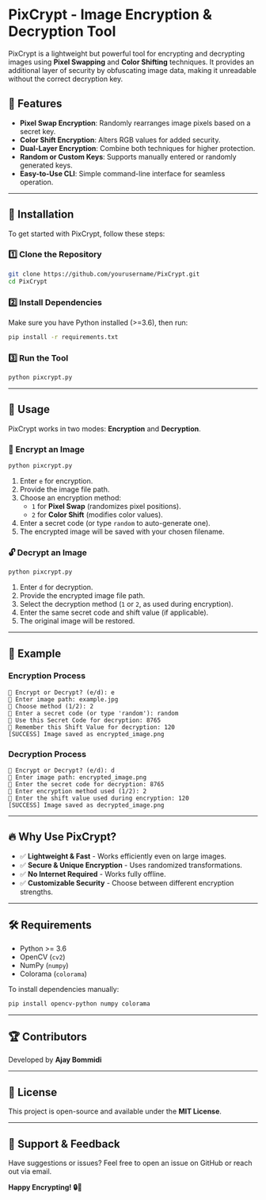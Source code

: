 # PixCrypt - Image Encryption & Decryption Tool

PixCrypt is a lightweight but powerful tool for encrypting and decrypting images using **Pixel Swapping** and **Color Shifting** techniques. It provides an additional layer of security by obfuscating image data, making it unreadable without the correct decryption key.

## 🚀 Features
- **Pixel Swap Encryption**: Randomly rearranges image pixels based on a secret key.
- **Color Shift Encryption**: Alters RGB values for added security.
- **Dual-Layer Encryption**: Combine both techniques for higher protection.
- **Random or Custom Keys**: Supports manually entered or randomly generated keys.
- **Easy-to-Use CLI**: Simple command-line interface for seamless operation.

---
## 🔧 Installation
To get started with PixCrypt, follow these steps:

### 1️⃣ Clone the Repository
```bash
git clone https://github.com/yourusername/PixCrypt.git
cd PixCrypt
```

### 2️⃣ Install Dependencies
Make sure you have Python installed (>=3.6), then run:
```bash
pip install -r requirements.txt
```

### 3️⃣ Run the Tool
```bash
python pixcrypt.py
```

---
## 🎯 Usage
PixCrypt works in two modes: **Encryption** and **Decryption**.

### 🔐 Encrypt an Image
```bash
python pixcrypt.py
```
1. Enter `e` for encryption.
2. Provide the image file path.
3. Choose an encryption method:
   - `1` for **Pixel Swap** (randomizes pixel positions).
   - `2` for **Color Shift** (modifies color values).
4. Enter a secret code (or type `random` to auto-generate one).
5. The encrypted image will be saved with your chosen filename.

### 🔓 Decrypt an Image
```bash
python pixcrypt.py
```
1. Enter `d` for decryption.
2. Provide the encrypted image file path.
3. Select the decryption method (`1` or `2`, as used during encryption).
4. Enter the same secret code and shift value (if applicable).
5. The original image will be restored.

---
## 📌 Example
### Encryption Process
```
🔹 Encrypt or Decrypt? (e/d): e
🔹 Enter image path: example.jpg
🔹 Choose method (1/2): 2
🔹 Enter a secret code (or type 'random'): random
🔐 Use this Secret Code for decryption: 8765
🔹 Remember this Shift Value for decryption: 120
[SUCCESS] Image saved as encrypted_image.png
```

### Decryption Process
```
🔹 Encrypt or Decrypt? (e/d): d
🔹 Enter image path: encrypted_image.png
🔹 Enter the secret code for decryption: 8765
🔹 Enter encryption method used (1/2): 2
🔹 Enter the shift value used during encryption: 120
[SUCCESS] Image saved as decrypted_image.png
```

---
## 🔥 Why Use PixCrypt?
- ✅ **Lightweight & Fast** - Works efficiently even on large images.
- ✅ **Secure & Unique Encryption** - Uses randomized transformations.
- ✅ **No Internet Required** - Works fully offline.
- ✅ **Customizable Security** - Choose between different encryption strengths.

---
## 🛠️ Requirements
- Python >= 3.6
- OpenCV (`cv2`)
- NumPy (`numpy`)
- Colorama (`colorama`)

To install dependencies manually:
```bash
pip install opencv-python numpy colorama
```

---
## 🏆 Contributors
Developed by **Ajay Bommidi**

---
## 📜 License
This project is open-source and available under the **MIT License**.

---
## 💬 Support & Feedback
Have suggestions or issues? Feel free to open an issue on GitHub or reach out via email.

**Happy Encrypting! 🔒🚀**

